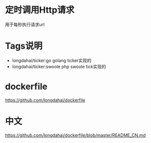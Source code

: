 # 定时调用Http请求
用于每秒执行请求url

# Tags说明
- longdahai/ticker:go golang ticker实现的
- longdahai/ticker:swoole php swoole tick实现的

# dockerfile
https://github.com/longdahai/dockerfile

# 中文
https://github.com/longdahai/dockerfile/blob/master/README_CN.md